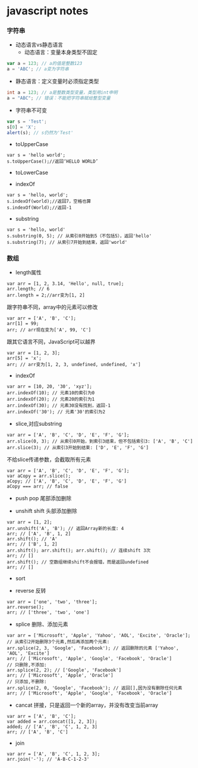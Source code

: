 <h1>javascript notes</h1>

<h3>字符串</h3>

* 动态语言vs静态语言
  * 动态语言：变量本身类型不固定
```javascript
var a = 123; // a的值是整数123
a = 'ABC'; // a变为字符串
```
  * 静态语言：定义变量时必须指定类型
```c
int a = 123; // a是整数类型变量，类型用int申明
a = "ABC"; // 错误：不能把字符串赋给整型变量
```

* 字符串不可变
```JavaScript
var s = 'Test';
s[0] = 'X';
alert(s); // s仍然为'Test'
```

* toUpperCase
```
var s = 'hello world';
s.toUpperCase();//返回‘HELLO WORLD’
```

* toLowerCase

* indexOf
```
var s = 'hello, world';
s.indexOf(world);//返回7，空格也算
s.indexOf(World);//返回-1
```

* substring
```
var s = 'hello, world'
s.substring(0, 5); // 从索引0开始到5（不包括5），返回'hello'
s.substring(7); // 从索引7开始到结束，返回'world'
```

<h3>数组</h3>

* length属性
```
var arr = [1, 2, 3.14, 'Hello', null, true];
arr.length; // 6
arr.length = 2;//arr变为[1, 2]
```
跟字符串不同，array中的元素可以修改
```
var arr = ['A', 'B', 'C'];
arr[1] = 99;
arr; // arr现在变为['A', 99, 'C']
```
跟其它语言不同，JavaScript可以越界
```
var arr = [1, 2, 3];
arr[5] = 'x';
arr; // arr变为[1, 2, 3, undefined, undefined, 'x']
```

* indexOf
```
var arr = [10, 20, '30', 'xyz'];
arr.indexOf(10); // 元素10的索引为0
arr.indexOf(20); // 元素20的索引为1
arr.indexOf(30); // 元素30没有找到，返回-1
arr.indexOf('30'); // 元素'30'的索引为2
```

* slice,对应substring
```
var arr = ['A', 'B', 'C', 'D', 'E', 'F', 'G'];
arr.slice(0, 3); // 从索引0开始，到索引3结束，但不包括索引3: ['A', 'B', 'C']
arr.slice(3); // 从索引3开始到结束: ['D', 'E', 'F', 'G']
```
不给slice传递参数，会截取所有元素
```
var arr = ['A', 'B', 'C', 'D', 'E', 'F', 'G'];
var aCopy = arr.slice();
aCopy; // ['A', 'B', 'C', 'D', 'E', 'F', 'G']
aCopy === arr; // false
```

* push pop 尾部添加删除

* unshift shift 头部添加删除
```
var arr = [1, 2];
arr.unshift('A', 'B'); // 返回Array新的长度: 4
arr; // ['A', 'B', 1, 2]
arr.shift(); // 'A'
arr; // ['B', 1, 2]
arr.shift(); arr.shift(); arr.shift(); // 连续shift 3次
arr; // []
arr.shift(); // 空数组继续shift不会报错，而是返回undefined
arr; // []
```

* sort

* reverse 反转
```
var arr = ['one', 'two', 'three'];
arr.reverse(); 
arr; // ['three', 'two', 'one']
```

* splice 删除、添加元素
```
var arr = ['Microsoft', 'Apple', 'Yahoo', 'AOL', 'Excite', 'Oracle'];
// 从索引2开始删除3个元素,然后再添加两个元素:
arr.splice(2, 3, 'Google', 'Facebook'); // 返回删除的元素 ['Yahoo', 'AOL', 'Excite']
arr; // ['Microsoft', 'Apple', 'Google', 'Facebook', 'Oracle']
// 只删除,不添加:
arr.splice(2, 2); // ['Google', 'Facebook']
arr; // ['Microsoft', 'Apple', 'Oracle']
// 只添加,不删除:
arr.splice(2, 0, 'Google', 'Facebook'); // 返回[],因为没有删除任何元素
arr; // ['Microsoft', 'Apple', 'Google', 'Facebook', 'Oracle']
```

* cancat 拼接，只是返回一个新的array，并没有改变当前array
```
var arr = ['A', 'B', 'C'];
var added = arr.concat([1, 2, 3]);
added; // ['A', 'B', 'C', 1, 2, 3]
arr; // ['A', 'B', 'C']
```

* join
```
var arr = ['A', 'B', 'C', 1, 2, 3];
arr.join('-'); // 'A-B-C-1-2-3'
```